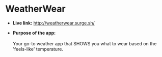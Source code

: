 # WeatherWear
* **Live link:**
http://weatherwear.surge.sh/

* **Purpose of the app:** <br/><br/>
Your go-to weather app that SHOWS you what to wear based on the 'feels-like' temperature. 
